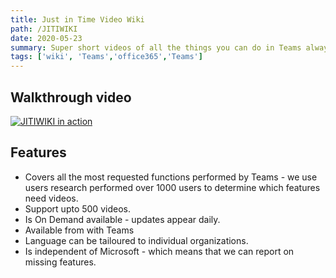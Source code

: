 ```yaml
---
title: Just in Time Video Wiki 
path: /JITIWIKI
date: 2020-05-23
summary: Super short videos of all the things you can do in Teams always updated.
tags: ['wiki', 'Teams','office365','Teams']
---
```


## Walkthrough video

[![JITIWIKI in action](https://img.youtube.com/vi/kuEBP4bkUik/0.jpg)](https://www.youtube.com/watch?v=kuEBP4bkUik "JITIWIKI")

## Features

* Covers all the most requested functions performed by Teams - we use users research performed over 1000 users to determine which features need videos.
* Support upto 500 videos.
* Is On Demand available - updates appear daily.
* Available from with Teams
* Language can be tailoured to individual organizations. 
* Is independent of Microsoft - which means that we can report on missing features. 

